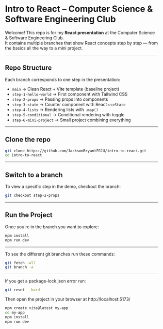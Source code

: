 # Intro to React – Computer Science & Software Engineering Club 

Welcome! This repo is for my **React presentation** at the Computer Science & Software Engineering Club.  
It contains multiple branches that show React concepts step by step — from the basics all the way to a mini project.  

---

## Repo Structure
Each branch corresponds to one step in the presentation:

- `main` → Clean React + Vite template (baseline project)  
- `step-1-hello-world` → First component with Tailwind CSS  
- `step-2-props` → Passing props into components  
- `step-3-state` → Counter component with React `useState`  
- `step-4-lists` → Rendering lists with `.map()`  
- `step-5-conditional` → Conditional rendering with toggle  
- `step-6-mini-project` → Small project combining everything  

---

## Clone the repo

```bash
git clone https://github.com/JacksonBryantFGCU/intro-to-react.git
cd intro-to-react
```
---

## Switch to a branch

To view a specific step in the demo, checkout the branch:

```bash
git checkout step-2-props
```
---

## Run the Project

Once you’re in the branch you want to explore:

```bash
npm install
npm run dev
```
---

To see the different git branches run these commands:
```bash
git fetch -all
git branch -a
```
---

If you get a package-lock.json error run:
```bash
git reset --hard
```

Then open the project in your browser at http://localhost:5173/

```bash
npm create vite@latest my-app
cd my-app
npm install
npm run dev
```
